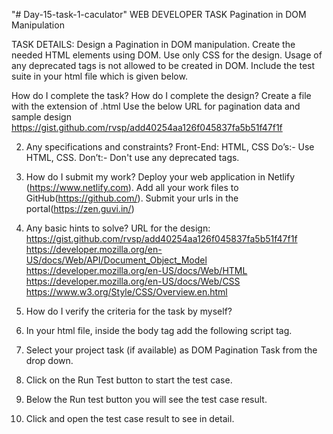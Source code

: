"# Day-15-task-1-caculator" 
WEB DEVELOPER TASK
Pagination in DOM Manipulation

TASK DETAILS:
Design a Pagination in DOM manipulation.
Create the needed HTML elements using DOM.
Use only CSS for the design.
Usage of any deprecated tags is not allowed to be created in DOM.
Include the test suite in your html file which is given below.

How do I complete the task?
How do I complete the design?
Create a file with the extension of .html
Use the below URL for pagination data and sample design
https://gist.github.com/rvsp/add40254aa126f045837fa5b51f47f1f

2. Any specifications and constraints?
	Front-End: HTML, CSS
Do’s:- Use HTML, CSS.
Don’t:- Don't use any deprecated tags.

3. How do I submit my work?
Deploy your web application in Netlify (https://www.netlify.com).
Add all your work files to GitHub(https://github.com/).
Submit your urls in the portal(https://zen.guvi.in/)

4. Any basic hints to solve?
URL for the design: https://gist.github.com/rvsp/add40254aa126f045837fa5b51f47f1f
https://developer.mozilla.org/en-US/docs/Web/API/Document_Object_Model
https://developer.mozilla.org/en-US/docs/Web/HTML
https://developer.mozilla.org/en-US/docs/Web/CSS
https://www.w3.org/Style/CSS/Overview.en.html

5. How do I verify the criteria for the task by myself?
1. In your html file, inside the body  tag add the following script tag.
	<script src="https://app.zenclass.in/sheets/v1/js/zen/suite/bundle.js"></script>
2. Select your project task (if available) as DOM Pagination Task from the drop down.
3. Click on the Run Test button to start the test case.
4. Below the Run test button you will see the test case result.
5. Click and open the test case result to see in detail.

